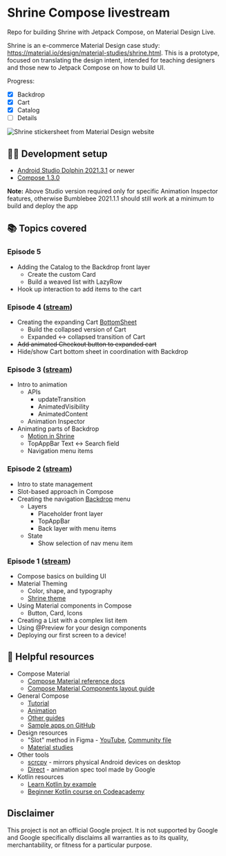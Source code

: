 # Shrine Compose livestream
Repo for building Shrine with Jetpack Compose, on Material Design Live. 

Shrine is an e-commerce Material Design case study: https://material.io/design/material-studies/shrine.html. This is a prototype, focused on translating the design intent, intended for teaching designers and those new to Jetpack Compose on how to build UI.

Progress:

- [x] Backdrop
- [x] Cart
- [x] Catalog
- [ ] Details

![Shrine stickersheet from Material Design website](https://lh3.googleusercontent.com/b84vzNg1_NOFTBQkVpa-lMy4VX-wyIZGET8nbV7MFgcIsnJa8AMojLZXgvM8QFkuSPlCpxr831Z2xdbNbBIR7hsKzIuzgxpY7Rhzcw=w1024-v0)

## 🧑‍💻 Development setup

- [Android Studio Dolphin 2021.3.1](https://developer.android.com/studio) or newer
- [Compose 1.3.0](https://developer.android.com/jetpack/compose)

**Note:** Above Studio version required only for specific Animation Inspector features, otherwise Bumblebee 2021.1.1 should still work at a minimum to build and deploy the app

## 📚 Topics covered

### Episode 5
- Adding the Catalog to the Backdrop front layer
  - Create the custom Card
  - Build a weaved list with LazyRow
- Hook up interaction to add items to the cart

### Episode 4 ([stream](https://www.youtube.com/watch?v=sNxRwTVGuOI))
- Creating the expanding Cart [BottomSheet](https://material.io/components/sheets-bottom#expanding-bottom-sheet)
  - Build the collapsed version of Cart
  - Expanded <-> collapsed transition of Cart
- ~~Add animated Checkout button to expanded cart~~
- Hide/show Cart bottom sheet in coordination with Backdrop

### Episode 3 ([stream](https://www.youtube.com/watch?v=nCPEuWCQlWk))
- Intro to animation
  - APIs
    - updateTransition
    - AnimatedVisibility
    - AnimatedContent
  - Animation Inspector
- Animating parts of Backdrop
  - [Motion in Shrine](https://material.io/design/material-studies/shrine.html#motion)
  - TopAppBar Text <-> Search field
  - Navigation menu items

### Episode 2 ([stream](https://www.youtube.com/watch?v=T9uMu8nIVM0))
- Intro to state management
- Slot-based approach in Compose
- Creating the navigation [Backdrop](https://developer.android.com/jetpack/compose/layouts/material#backdrop) menu
  - Layers
    - Placeholder front layer
    - TopAppBar
    - Back layer with menu items
  - State
    - Show selection of nav menu item

### Episode 1 ([stream](https://www.youtube.com/watch?v=6-1l2nrJpqI))
- Compose basics on building UI
- Material Theming
  - Color, shape, and typography
  - [Shrine theme](https://material.io/design/material-studies/shrine.html#color)
- Using Material components in Compose
  - Button, Card, Icons
- Creating a List with a complex list item
- Using @Preview for your design components
- Deploying our first screen to a device!

## 🧰 Helpful resources

- Compose Material
  - [Compose Material reference docs](https://developer.android.com/reference/kotlin/androidx/compose/material/package-summary)
  - [Compose Material Components layout guide](https://developer.android.com/jetpack/compose/layouts/material)
- General Compose
  - [Tutorial](https://developer.android.com/jetpack/compose/tutorial)
  - [Animation](https://developer.android.com/jetpack/compose/animation)
  - [Other guides](https://developer.android.com/jetpack/compose/documentation)
  - [Sample apps on GitHub](https://github.com/android/compose-samples)
- Design resources
  - "Slot" method in Figma - [YouTube](https://www.youtube.com/watch?v=FOGgsPz3UTk), [Community file](https://www.figma.com/community/file/969234311094210750)
  - [Material studies](https://material.io/design/material-studies)
- Other tools
  - [scrcpy](https://github.com/Genymobile/scrcpy) - mirrors physical Android devices on desktop
  - [Direct](https://github.com/material-motion/direct) - animation spec tool made by Google
- Kotlin resources
  - [Learn Kotlin by example](https://play.kotlinlang.org/byExample/overview)
  - [Beginner Kotlin course on Codeacademy](https://www.codecademy.com/learn/learn-kotlin)

## Disclaimer

This project is not an official Google project. It is not supported by Google and Google specifically disclaims all warranties as to its quality, merchantability, or fitness for a particular purpose.
